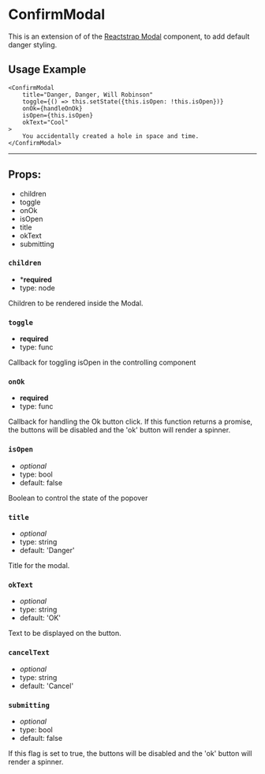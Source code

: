 # ConfirmModal

This is an extension of of the [Reactstrap Modal](https://reactstrap.github.io/components/modals/) component, to add default danger styling. 

## Usage Example

```JSX 
<ConfirmModal 
    title="Danger, Danger, Will Robinson" 
    toggle={() => this.setState({this.isOpen: !this.isOpen})}
    onOk={handleOnOk}
    isOpen={this.isOpen}
    okText="Cool"
>
    You accidentally created a hole in space and time.
</ConfirmModal>
```

---

## Props:

* children
* toggle
* onOk
* isOpen
* title
* okText
* submitting

### `children`
* ***required** 
* type: node

Children to be rendered inside the Modal.

### `toggle`
* **required** 
* type: func

Callback for toggling isOpen in the controlling component

### `onOk`
* **required** 
* type: func

Callback for handling the Ok button click. If this function returns a promise, the buttons will be disabled and the 'ok' button will render a spinner.

### `isOpen`
* *optional* 
* type: bool
* default: false

Boolean to control the state of the popover

### `title`
* *optional* 
* type: string
* default: 'Danger'

Title for the modal.

### `okText`
* *optional*  
* type: string
* default: 'OK'

Text to be displayed on the button.

### `cancelText`
* *optional*
* type: string
* default: 'Cancel'


### `submitting`
* *optional*
* type: bool
* default: false

If this flag is set to true, the buttons will be disabled and the 'ok' button will render a spinner.